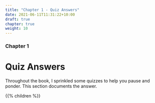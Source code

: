 ```yaml
---
title: "Chapter 1 - Quiz Answers"
date: 2021-06-11T11:31:22+10:00
draft: true
chapter: true
weight: 10
---
```


### Chapter 1
# Quiz Answers

Throughout the book, I sprinkled some quizzes to help you pause and ponder. This section documents the answer.

{{% children %}}